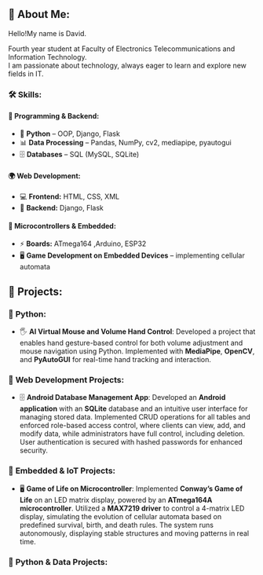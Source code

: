 ## 🌟 About Me:
Hello!My name is David.

Fourth year student at Faculty of Electronics Telecommunications and Information Technology.  
I am passionate about technology, always eager to learn and explore new fields in IT.

### 🛠 Skills:
#### 🚀 Programming & Backend:
- 🐍 **Python** – OOP, Django, Flask
- 📊 **Data Processing** – Pandas, NumPy, cv2, mediapipe, pyautogui
- 🗄️ **Databases** – SQL (MySQL, SQLite)

#### 🌍 Web Development:
- 💻 **Frontend:** HTML, CSS, XML
- 🔧 **Backend:** Django, Flask

#### 🔌 Microcontrollers & Embedded:
- ⚡ **Boards:** ATmega164 ,Arduino, ESP32
-  🖥️ **Game Development on Embedded Devices** – implementing cellular automata
  
## 🚀 Projects:

### 🔹 **Python:**
- 🖐️ **AI Virtual Mouse and Volume Hand Control**: Developed a project that enables hand gesture-based control for both volume adjustment and mouse navigation using Python. Implemented with **MediaPipe**, **OpenCV**, and **PyAutoGUI** for real-time hand tracking and interaction.


### 🔹 **Web Development Projects:**
- 🗄️ **Android Database Management App**: Developed an **Android application** with an **SQLite** database and an intuitive user interface for managing stored data. Implemented CRUD operations for all tables and enforced role-based access control, where clients can view, add, and modify data, while administrators have full control, including deletion. User authentication is secured with hashed passwords for enhanced security.

### 🔹 **Embedded & IoT Projects:**
- 🖥️  **Game of Life on Microcontroller**: Implemented **Conway’s Game of Life** on an LED matrix display, powered by an **ATmega164A microcontroller**. Utilized a **MAX7219 driver** to control a 4-matrix LED display, simulating the evolution of cellular automata based on predefined survival, birth, and death rules. The system runs autonomously, displaying stable structures and moving patterns in real time.

### 🔹 **Python & Data Projects:**
